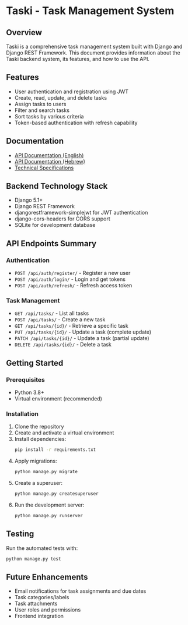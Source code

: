 # Taski - Task Management System

## Overview

Taski is a comprehensive task management system built with Django and Django REST Framework. This document provides information about the Taski backend system, its features, and how to use the API.

## Features

- User authentication and registration using JWT
- Create, read, update, and delete tasks
- Assign tasks to users
- Filter and search tasks
- Sort tasks by various criteria
- Token-based authentication with refresh capability

## Documentation

- [API Documentation (English)](api_documentation.md)
- [API Documentation (Hebrew)](api_documentation_he.md)
- [Technical Specifications](specs.md)

## Backend Technology Stack

- Django 5.1+
- Django REST Framework
- djangorestframework-simplejwt for JWT authentication
- django-cors-headers for CORS support
- SQLite for development database

## API Endpoints Summary

### Authentication

- `POST /api/auth/register/` - Register a new user
- `POST /api/auth/login/` - Login and get tokens
- `POST /api/auth/refresh/` - Refresh access token

### Task Management

- `GET /api/tasks/` - List all tasks
- `POST /api/tasks/` - Create a new task
- `GET /api/tasks/{id}/` - Retrieve a specific task
- `PUT /api/tasks/{id}/` - Update a task (complete update)
- `PATCH /api/tasks/{id}/` - Update a task (partial update)
- `DELETE /api/tasks/{id}/` - Delete a task

## Getting Started

### Prerequisites

- Python 3.8+
- Virtual environment (recommended)

### Installation

1. Clone the repository
2. Create and activate a virtual environment
3. Install dependencies:
   ```bash
   pip install -r requirements.txt
   ```
4. Apply migrations:
   ```bash
   python manage.py migrate
   ```
5. Create a superuser:
   ```bash
   python manage.py createsuperuser
   ```
6. Run the development server:
   ```bash
   python manage.py runserver
   ```

## Testing

Run the automated tests with:

```bash
python manage.py test
```

## Future Enhancements

- Email notifications for task assignments and due dates
- Task categories/labels
- Task attachments
- User roles and permissions
- Frontend integration 
